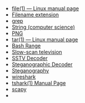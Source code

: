 * [file(1) — Linux manual page](https://man7.org/linux/man-pages/man1/file.1.html)
* [Filename extension](https://en.wikipedia.org/wiki/Filename_extension)
* [grep](https://en.wikipedia.org/wiki/Grep)
* [String (computer science)](https://en.wikipedia.org/wiki/String_(computer_science))
* [PNG](https://en.wikipedia.org/wiki/PNG)
* [tar(1) — Linux manual page](https://man7.org/linux/man-pages/man1/tar.1.html)
* [Bash Range](https://linuxhint.com/bash_range/)
* [Slow-scan television](https://en.wikipedia.org/wiki/Slow-scan_television)
* [SSTV Decoder](https://github.com/colaclanth/sstv)
* [Steganographic Decoder](https://futureboy.us/stegano/decinput.html)
* [Steganography](https://en.wikipedia.org/wiki/Steganography)
* [wireshark](https://www.wireshark.org/)
* [tshark(1) Manual Page](https://www.wireshark.org/docs/man-pages/tshark.html)
* [scapy](https://pypi.org/project/scapy/)
* 

